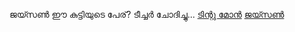 ജയ്സണ്‍ 
ഈ കുട്ടിയുടെ പേര്?
ടീച്ചർ ചോദിച്ചു...
[ടിന്റു മോൻ](tintu/tintu.md)
[ജയ്സണ്‍](jaison/jaison.md)
